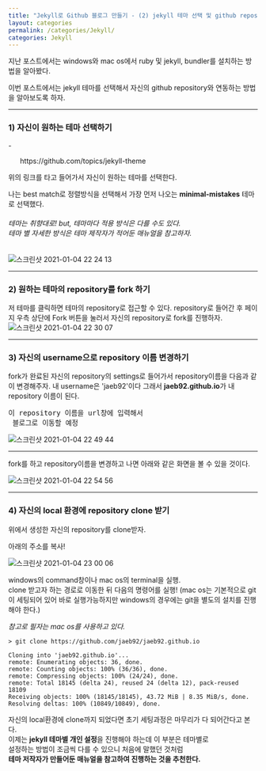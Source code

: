 ```yaml
---
title: "Jekyll로 Github 블로그 만들기 - (2) jekyll 테마 선택 및 github repository 연동"
layout: categories
permalink: /categories/Jekyll/
categories: Jekyll
---
```


지난 포스트에서는 windows와 mac os에서 ruby 및 jekyll, bundler를 설치하는 방법을 알아봤다.

이번 포스트에서는 jekyll 테마를 선택해서 자신의 github repository와 연동하는 방법을 알아보도록 하자.

---

<h3>1) 자신이 원하는 테마 선택하기</h3>
- <ol>https://github.com/topics/jekyll-theme</ol>
위의 링크를 타고 들어가서 자신이 원하는 테마를 선택한다. 

나는 best match로 정렬방식을 선택해서 가장 먼저 나오는 **minimal-mistakes** 테마로 선택했다.
###### 테마는 취향대로! but, 테마마다 적용 방식은 다를 수도 있다. <br/> 테마 별 자세한 방식은 테마 제작자가 적어둔 매뉴얼을 참고하자.

![스크린샷 2021-01-04 22 24 13](https://user-images.githubusercontent.com/42923027/103539563-aa7c2880-4edb-11eb-8650-30a870b7f175.png)

---

<h3>2) 원하는 테마의 repository를 fork 하기</h3>
  
저 테마를 클릭하면 테마의 repository로 접근할 수 있다.
repository로 들어간 후 페이지 우측 상단에 Fork 버튼을 눌러서 자신의 repository로 fork를 진행하자.
![스크린샷 2021-01-04 22 30 07](https://user-images.githubusercontent.com/42923027/103540053-6f2e2980-4edc-11eb-92e0-4f8121fa9262.png)

---

<h3>3) 자신의 username으로 repository 이름 변경하기</h3>

fork가 완료된 자신의 repository의 settings로 들어가서 repository이름을 다음과 같이 변경해주자.
내 username은 'jaeb92'이다 그래서 **jaeb92.github.io**가 내 repository 이름이 된다.
<pre>이 repository 이름을 url창에 입력해서 <br/> 블로그로 이동할 예정</pre>

![스크린샷 2021-01-04 22 49 44](https://user-images.githubusercontent.com/42923027/103541715-2d52b280-4edf-11eb-95a5-849a256f9d4e.png)

---
fork를 하고 repository이름을 변경하고 나면 아래와 같은 화면을 볼 수 있을 것이다.

![스크린샷 2021-01-04 22 54 56](https://user-images.githubusercontent.com/42923027/103542262-0a74ce00-4ee0-11eb-81ae-f3ac8822708e.png)


---


<h3>4) 자신의 local 환경에 repository clone 받기 </h3>

위에서 생성한 자신의 repository를 clone받자.


아래의 주소를 복사!

![스크린샷 2021-01-04 23 00 06](https://user-images.githubusercontent.com/42923027/103542687-a56da800-4ee0-11eb-81e1-8ebeeeb454e2.png)


windows의 command창이나 mac os의 terminal을 실행. <br>clone 받고자 하는 경로로 이동한 뒤 다음의 명령어를 실행!
(mac os는 기본적으로 git이 세팅되어 있어 바로 실행가능하지만 windows의 경우에는 git을 별도의 설치를 진행해야 한다.)

*참고로 필자는 mac os를 사용하고 있다.*
~~~ 
> git clone https://github.com/jaeb92/jaeb92.github.io

Cloning into 'jaeb92.github.io'...
remote: Enumerating objects: 36, done.
remote: Counting objects: 100% (36/36), done.
remote: Compressing objects: 100% (24/24), done.
remote: Total 18145 (delta 24), reused 24 (delta 12), pack-reused 18109
Receiving objects: 100% (18145/18145), 43.72 MiB | 8.35 MiB/s, done.
Resolving deltas: 100% (10849/10849), done.
~~~

자신의 local환경에 clone까지 되었다면 초기 세팅과정은 마무리가 다 되어간다고 본다.<br>이제는 **jekyll 테마별 개인 설정**을 진행해야 하는데 이 부분은 테마별로 <br>설정하는 방법이 조금씩 다를 수 있으니 처음에 말했던 것처럼 **<br>테마 저작자가 만들어둔 매뉴얼을 참고하여 진행하는 것을 추천한다.**



